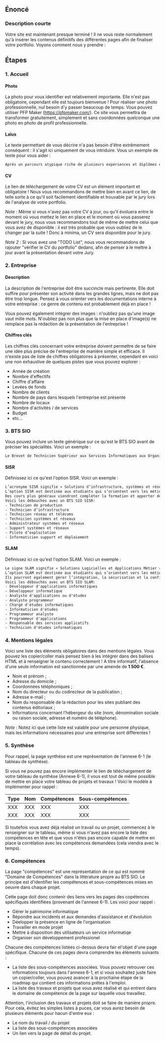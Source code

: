 ## Énoncé

### Description courte

Votre site est maintenant presque terminé ! Il ne vous reste normalement qu'à insérer les contenus définitifs des différentes pages afin de finaliser votre portfolio. Voyons comment nous y prendre :

## Étapes

### 1. Accueil

#### Photo

La photo pour vous identifier est relativement importante. Elle n'est pas obligatoire, cependant elle est toujours bienvenue ! Pour réaliser une photo professionnelle, nul besoin d'y passer beaucoup de temps. Vous pouvez utiliser PFP Maker (<a href="https://pfpmaker.com/" title="PFP Maker" target="_blank" rel="nofollow">https://pfpmaker.com/</a>). Ce site vous permettra de transformer gratuitement, simplement et sans coordonnées quelconque une photo en photo de profil professionnelle.

#### Laïus

Le texte permettant de vous décrire n'a pas besoin d'être extrêmement conséquent : il s'agit ici uniquement de vous intriduire. Vous un exemple de texte pour vous aider :

```txt
Après un parcours atypique riche de plusieurs expériences et diplômes en commerce, marketing et management, j'ai décidé de me reconvertir. Pourquoi l'informatique ? Tout simplement car j'aime aussi bien démonter et remonter un ordinateur de A à Z que développer des sites web ou applications. L'informatique est un univers tellement riche et vaste que son apréhension et sa compréhension ne cessent jamais. C'est pourquoi j'ai décidé de faire un BTS SIO option SLAM dans le but de m'améliorier sur ce secteur et en faire mon métier. Si vous souhaitez en savoir plus sur mon parcours, n'hésitez-pas à consulter mon C.V !
```

#### CV

Le lien de téléchargement de votre CV est un élément important et obligatoire ! Nous vous recommandons de mettre bien en avant ce lien, de telle sorte à ce qu'il soit facilement identifiable et trouvable par le jury lors de l'analyse de votre portfolio.

_Note_ : Même si vous n'avez pas votre CV à jour, ou qu'il évoluera entre le moment où vous mettez le lien en place et le moment où vous passerez devant le jury, nous vous recommandons tout de même de mettre celui que vous avez de disponible : il est très probable que vous oubliez de le changer par la suite ! Donc à minima, un CV sera disponible pour le jury.

_Note 2_ : Si vous avez une "TODO List", nous vous recommandons de rajouter "vérifier le CV du portfolio" dedans, afin de penser à le mettre à jour avant la présentation devant votre Jury.

### 2. Entreprise

#### Description

La description de l'entreprise doit être succincte mais pertinente. Elle doit suffire pour présenter son activité dans les grandes lignes, mais ne doit pas être trop longue. Pensez à vous orienter vers les documentations interne à votre entreprise : ce genre de contenu est probablement déjà en place !

Vous pouvez également intégrer des images : n'oubliez pas qu'une image vaut mille mots. N'oubliez pas non plus que la mise en place d'image(s) ne remplace pas la rédaction de la présentation de l'entreprise !

#### Chiffres clés

Les chiffres clés concernant votre entreprise doivent permettre de se faire une idée plus précise de l'entreprise de manière simple et efficace. Il n'existe pas de liste de chiffres obligatoires à présenter, cependant en voici une non exhaustive de quelques pistes que vous pouvez explorer :

- Année de création
- Nombre d'effectifs
- Chiffre d'affaire
- Levées de fonds
- Nombre de clients
- Nombre de pays dans lesquels l'entreprise est présente
- Nombre de locaux
- Nombre d'activités / de services
- Budget
- etc...

### 3. BTS SIO

Vous pouvez inclure un texte générique sur ce qu'est le BTS SIO avant de préciser les spécialités. Voici un exemple : 

```txt
Le Brevet de Technicien Supérieur aux Services Informatiques aux Organisations, s'adresse à ceux qui souhaitent se former en deux ans aux métiers d'administrateur réseau ou de développeur. Pour par la suite intégrer directement le marché du travail ou continuer des études, dans le domaine de l'informatique.
```

#### SISR

Définissez ici ce qu'est l'option SISR. Voici un exemple :

```txt
L’acronyme SISR signifie « Solutions d’infrastructure, systèmes et réseaux ». Voici des précisions sur cette formation et ses débouchés.
L’option SISR est destinée aux étudiants qui s’orientent vers les métiers liés à la conception et la maintenance d’infrastructures réseaux. Assurer la sécurité, la maintenance et l’installation des réseaux et des équipements informatiques font partie des principales missions des futurs administrateurs, techniciens ou pilotes d’exploitation.
Des cours plus généraux viendront compléter la formation et apporter des compétences plus généralistes, permettant ainsi aux diplômés d’être opérationnels dans n’importe quelle entreprise.
Voici les débouchés avec un BTS SIO SISR:
- Technicien de production
- Technicien d’infrastructure
- Technicien réseau et télécoms
- Technicien systèmes et réseaux
- Administrateur systèmes et réseaux
- Support systèmes et réseaux
- Pilote d’exploitation
- Informaticien support et déploiement
```

#### SLAM

Définissez ici ce qu'est l'option SLAM. Voici un exemple :

```txt
Le signe SLAM signifie « Solutions Logicielles et Applications Métier ». Voici quelques indications sur cette seconde option du BTS SIO, ainsi des précisions sur cette formation et ses débouchés.
L’option SLAM est destinée aux étudiants qui s’orientent vers les métiers liés à la conception et la maintenance de programmes applicatifs. Grâce à des cours spécifiques, les diplômés seront capables de gérer un parc informatique ou d’administrer un réseau au sein d’une entreprise.
Ils pourront également gérer l’intégration, la sécurisation et la configuration des serveurs, mais aussi des postes clients et des équipements d’interconnexion.
Voici les débouchés avec un BTS SIO SLAM:
- Développeur d'applications informatiques
- Développeur informatique
- Analyste d'applications ou d'études
- Analyste programmeur
- Chargé d'études informatiques
- Informaticien d'études
- Programmeur analyste
- Programmeur d'applications
- Responsable des services applicatifs
- Technicien d'études informatiques
```

### 4. Mentions légales

Voici une liste des éléments obligatoires dans des mentions légales. Vous pouvez les copier/coller mais pensez bien à les intégrer dans des balises HTML et à renseigner le contenu correctement ! A titre informatif, l'absence d'une seule information est sanctionnée par une amende de **1 500 €**.

- Nom et prénom ;
- Adresse du domicile ;
- Coordonnées téléphoniques ;
- Nom du directeur ou du codirecteur de la publication ;
- Adresse e-mail ;
- Nom du responsable de la rédaction pour les sites publiant des contenus éditoriaux ;
- Informations concernant l’hébergeur du site (nom, dénomination sociale ou raison sociale, adresse et numéro de téléphone).

_Note_ : Notez ici que cette liste est valable pour une personne physique, mais les informations nécessaires pour une entreprise sont différentes !

### 5. Synthèse

Pour rappel, la page synthèse est une représentation de l'annexe 6-1 (le tableau de synthèse).

Si vous ne pouvez pas encore implémenter le lien de téléchargement de votre tableau de synthèse (Annexe 6-1), il vous est tout de même possible de mettre en place votre tableau de projets et travaux ! Voici le modèle à implémenter pour rappel :

| Type | Nom | Compétences | Sous-compétences |
| --- | --- | --- | --- |
| XXX | XXX | XXX | XXX |
| XXX | XXX | XXX | XXX |

Si toutefois vous avez déjà réalisé un travail ou un projet, commencez à le renseigner sur le tableau, même si vous n'avez pas encore la liste des compétences en tête et que vous n'êtes pas encore capable de mettre en place la corrélation avec les compétences demandées (cela viendra avec le temps).

### 6. Compétences

La page "compétences" est une représentation de ce qui est nommé "Domaine de Compétences" dans la littérature propre au BTS SIO. Le principe est d'identifier les compétences et sous-compétences mises en oeuvre dans chaque projet. 

Cette page doit donc contenir des liens vers les pages des copétences spécifiques identifiées (provenant de l'annexe 6-1). Les voici pour rappel : 

- Gérer le patrimoine informatique
- Répondre aux incidents et aux demandes d'assistance et d'évolution
- Déelopper la présence en ligne de l'organisation
- Travailler en mode projet
- Mettre à disposition des utilisateurs un service informatiqe
- Organiser son développement professionel

Chacune des compétences listées ci-dessus devra fair el'objet d'une page spécifique. Chacune de ces pages devra comprendre les éléments suivants : 

- La liste des sous-compétences associées. Vous pouvez retrouver ces informations toujours dans l'annexe 6-1, et si vous souhaitez juste faire un copier/coller, vous pouvez avancer à la prochaine étape de la roadmap qui contient ces informations prêtes à l'emploi.
- La liste des travaux et projets que vous avez réalisé et qui entrent dans le domaine de compétence de la page sur laquelle vous travaillez.

Attention, l'inclusion des travaux et projets doit se faire de manière propre. Pour cela, évitez les simples listes à puces, car vous aurez besoin de plusieurs éléments pour hacun d'entre eux : 

- Le nom du travail / du projet
- La liste des sous-compétences associées
- Un lien vers la page de détail du projet.
